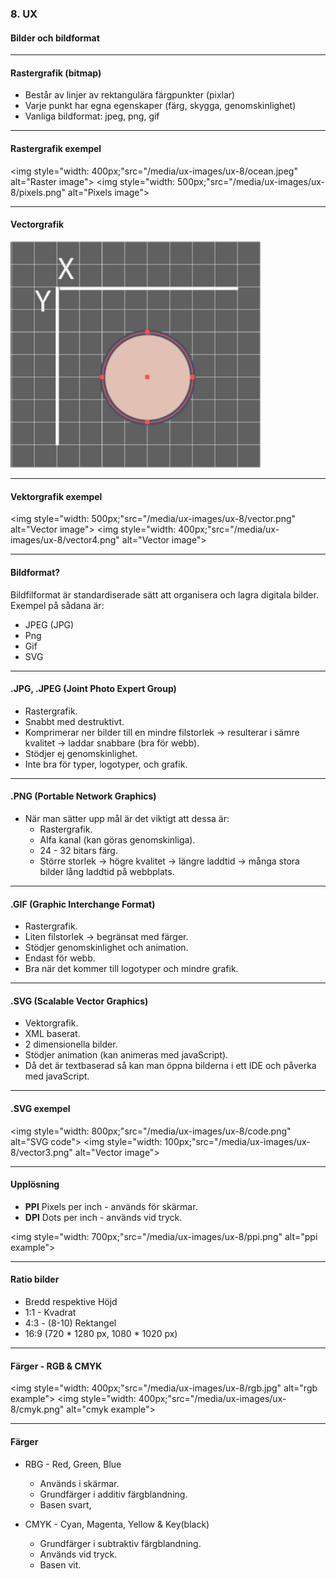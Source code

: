 ### 8. UX
#### Bilder och bildformat


---

#### Rastergrafik (bitmap)

* Består av linjer av rektangulära färgpunkter (pixlar)
* Varje punkt har egna egenskaper (färg, skygga, genomskinlighet)
* Vanliga bildformat: jpeg, png, gif


---

#### Rastergrafik exempel
<img style="width: 400px;"src="/media/ux-images/ux-8/ocean.jpeg" alt="Raster image">
<img style="width: 500px;"src="/media/ux-images/ux-8/pixels.png" alt="Pixels image">


---

#### Vectorgrafik
<img style="width: 400px;" src="/media/ux-images/ux-8/vector2.png" alt="Vector image">


---
				

#### Vektorgrafik exempel
<img style="width: 500px;"src="/media/ux-images/ux-8/vector.png" alt="Vector image">
<img style="width: 400px;"src="/media/ux-images/ux-8/vector4.png" alt="Vector image">


---


#### Bildformat?
Bildfilformat är standardiserade sätt att organisera och lagra digitala bilder. Exempel på sådana är:

* JPEG (JPG)
* Png
* Gif
* SVG


---

#### .JPG, .JPEG (Joint Photo Expert Group)

* Rastergrafik.
* Snabbt med destruktivt.
* Komprimerar ner bilder till en mindre filstorlek -> resulterar i sämre kvalitet -> laddar snabbare (bra för webb).
* Stödjer ej genomskinlighet.
* Inte bra för typer, logotyper, och grafik.							


---

#### .PNG (Portable Network Graphics)

* När man sätter upp mål är det viktigt att dessa är:
  * Rastergrafik.
  * Alfa kanal (kan göras genomskinliga).
  * 24 - 32 bitars färg.
  * Större storlek -> högre kvalitet -> längre laddtid -> många stora bilder lång laddtid på webbplats.			
	


---

#### .GIF (Graphic Interchange Format)

* Rastergrafik.
* Liten filstorlek → begränsat med färger.
* Stödjer genomskinlighet och animation.
* Endast för webb.
* Bra när det kommer till logotyper och mindre grafik.			


---

#### .SVG (Scalable Vector Graphics)

* Vektorgrafik.
* XML baserat.
* 2 dimensionella bilder.
* Stödjer animation (kan animeras med javaScript).
* Då det är textbaserad så kan man öppna bilderna i ett IDE och påverka med javaScript.


---

#### .SVG exempel
<img style="width: 800px;"src="/media/ux-images/ux-8/code.png" alt="SVG code">
<img style="width: 100px;"src="/media/ux-images/ux-8/vector3.png" alt="Vector image">


---

#### Upplösning

* **PPI** Pixels per inch - används för skärmar.
* **DPI** Dots per inch - används vid tryck.

<img style="width: 700px;"src="/media/ux-images/ux-8/ppi.png" alt="ppi example">


---

#### Ratio bilder

* Bredd respektive Höjd
* 1:1 - Kvadrat
* 4:3 - (8-10) Rektangel
* 16:9 (720 * 1280 px, 1080 * 1020 px)


---

#### Färger - RGB & CMYK
<img style="width: 400px;"src="/media/ux-images/ux-8/rgb.jpg" alt="rgb example">
<img style="width: 400px;"src="/media/ux-images/ux-8/cmyk.png" alt="cmyk example">


---

#### Färger

* RBG - Red, Green, Blue
  * Används i skärmar.
  * Grundfärger i additiv färgblandning.
  * Basen svart,
	
* CMYK - Cyan, Magenta, Yellow & Key(black) 
  * Grundfärger i subtraktiv färgblandning.
  * Används vid tryck.
  * Basen vit.